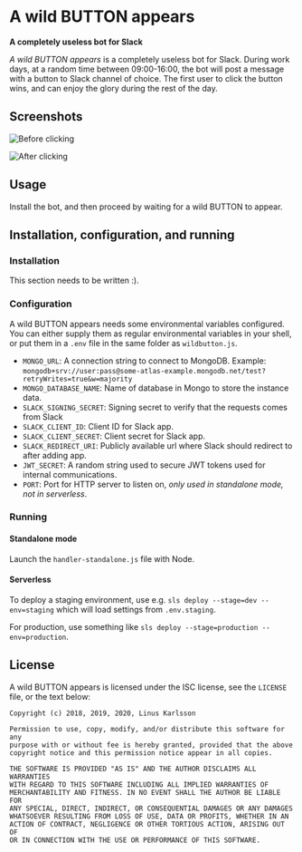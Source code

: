 # A wild BUTTON appears

**A completely useless bot for Slack**

_A wild BUTTON appears_ is a completely useless bot for Slack.
During work days, at a random time between 09:00-16:00, the bot will post a message with a button to Slack channel of choice.
The first user to click the button wins, and can enjoy the glory during the rest of the day.

## Screenshots

![Before clicking](/../screenshots/before.png?raw=true "Before clicking")

![After clicking](/../screenshots/after.png?raw=true "After clicking")

## Usage

Install the bot, and then proceed by waiting for a wild BUTTON to appear.

## Installation, configuration, and running

### Installation

This section needs to be written :).

### Configuration

A wild BUTTON appears needs some environmental variables configured. You can either supply them as regular
environmental variables in your shell, or put them in a `.env` file in the same folder as
`wildbutton.js`.

 * `MONGO_URL`: A connection string to connect to MongoDB. Example: `mongodb+srv://user:pass@some-atlas-example.mongodb.net/test?retryWrites=true&w=majority`
 * `MONGO_DATABASE_NAME`: Name of database in Mongo to store the instance data.
 * `SLACK_SIGNING_SECRET`: Signing secret to verify that the requests comes from Slack
 * `SLACK_CLIENT_ID`: Client ID for Slack app.
 * `SLACK_CLIENT_SECRET`: Client secret for Slack app.
 * `SLACK_REDIRECT_URI`: Publicly available url where Slack should redirect to after adding app.
 * `JWT_SECRET`: A random string used to secure JWT tokens used for internal communications.
 * `PORT`: Port for HTTP server to listen on, *only used in standalone mode, not in serverless*.

### Running

#### Standalone mode

Launch the `handler-standalone.js` file with Node.

#### Serverless

To deploy a staging environment, use e.g. `sls deploy --stage=dev --env=staging` which will load settings from `.env.staging`.

For production, use something like `sls deploy --stage=production --env=production`.

## License

A wild BUTTON appears is licensed under the ISC license, see the `LICENSE` file, or the text below:

```
Copyright (c) 2018, 2019, 2020, Linus Karlsson

Permission to use, copy, modify, and/or distribute this software for any
purpose with or without fee is hereby granted, provided that the above
copyright notice and this permission notice appear in all copies.

THE SOFTWARE IS PROVIDED "AS IS" AND THE AUTHOR DISCLAIMS ALL WARRANTIES
WITH REGARD TO THIS SOFTWARE INCLUDING ALL IMPLIED WARRANTIES OF
MERCHANTABILITY AND FITNESS. IN NO EVENT SHALL THE AUTHOR BE LIABLE FOR
ANY SPECIAL, DIRECT, INDIRECT, OR CONSEQUENTIAL DAMAGES OR ANY DAMAGES
WHATSOEVER RESULTING FROM LOSS OF USE, DATA OR PROFITS, WHETHER IN AN
ACTION OF CONTRACT, NEGLIGENCE OR OTHER TORTIOUS ACTION, ARISING OUT OF
OR IN CONNECTION WITH THE USE OR PERFORMANCE OF THIS SOFTWARE.
```
